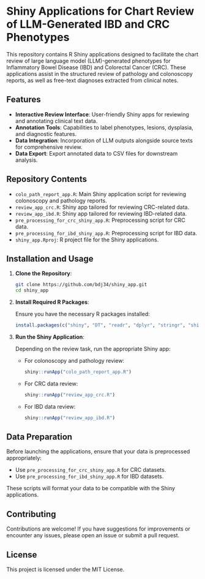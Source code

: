 # Shiny Applications for Chart Review of LLM-Generated IBD and CRC Phenotypes

This repository contains R Shiny applications designed to facilitate the chart review of large language model (LLM)-generated phenotypes for Inflammatory Bowel Disease (IBD) and Colorectal Cancer (CRC). These applications assist in the structured review of pathology and colonoscopy reports, as well as free-text diagnoses extracted from clinical notes.

## Features

- **Interactive Review Interface**: User-friendly Shiny apps for reviewing and annotating clinical text data.
- **Annotation Tools**: Capabilities to label phenotypes, lesions, dysplasia, and diagnostic features.
- **Data Integration**: Incorporation of LLM outputs alongside source texts for comprehensive review.
- **Data Export**: Export annotated data to CSV files for downstream analysis.

## Repository Contents

- `colo_path_report_app.R`: Main Shiny application script for reviewing colonoscopy and pathology reports.
- `review_app_crc.R`: Shiny app tailored for reviewing CRC-related data.
- `review_app_ibd.R`: Shiny app tailored for reviewing IBD-related data.
- `pre_processing_for_crc_shiny_app.R`: Preprocessing script for CRC data.
- `pre_processing_for_ibd_shiny_app.R`: Preprocessing script for IBD data.
- `shiny_app.Rproj`: R project file for the Shiny applications.

## Installation and Usage

1. **Clone the Repository**:

   ```bash
   git clone https://github.com/bdj34/shiny_app.git
   cd shiny_app
   ```

2. **Install Required R Packages**:

   Ensure you have the necessary R packages installed:

   ```r
   install.packages(c("shiny", "DT", "readr", "dplyr", "stringr", "shinydashboard"))
   ```

3. **Run the Shiny Application**:

   Depending on the review task, run the appropriate Shiny app:

   - For colonoscopy and pathology review:

     ```r
     shiny::runApp("colo_path_report_app.R")
     ```

   - For CRC data review:

     ```r
     shiny::runApp("review_app_crc.R")
     ```

   - For IBD data review:

     ```r
     shiny::runApp("review_app_ibd.R")
     ```

## Data Preparation

Before launching the applications, ensure that your data is preprocessed appropriately:

- Use `pre_processing_for_crc_shiny_app.R` for CRC datasets.
- Use `pre_processing_for_ibd_shiny_app.R` for IBD datasets.

These scripts will format your data to be compatible with the Shiny applications.

## Contributing

Contributions are welcome! If you have suggestions for improvements or encounter any issues, please open an issue or submit a pull request.

## License

This project is licensed under the MIT License.
